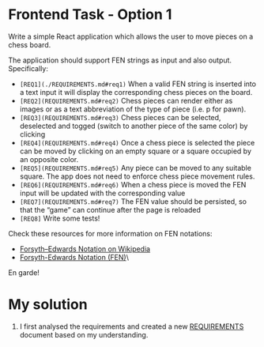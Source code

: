 # Frontend Task - Option 1

Write a simple React application which allows the user to move pieces on a chess board.

The application should support FEN strings as input and also output. Specifically:

- `[REQ1](./REQUIREMENTS.md#req1)` When a valid FEN string is inserted into a text input it will display the corresponding chess pieces on the board.
- `[REQ2](REQUIREMENTS.md#req2)` Chess pieces can render either as images or as a text abbreviation of the type of piece (i.e. p for pawn).
- `[REQ3](REQUIREMENTS.md#req3)` Chess pieces can be selected, deselected and togged (switch to another piece of the same color) by clicking
- `[REQ4](REQUIREMENTS.md#req4)` Once a chess piece is selected the piece can be moved by clicking on an empty square or a square occupied by an opposite color.
- `[REQ5](REQUIREMENTS.md#req5)` Any piece can be moved to any suitable square. The app does not need to enforce chess piece movement rules.
- `[REQ6](REQUIREMENTS.md#req6)` When a chess piece is moved the FEN input will be updated with the corresponding value
- `[REQ7](REQUIREMENTS.md#req7)` The FEN value should be persisted, so that the “game” can continue after the page is reloaded
- `[REQ8]` Write some tests!

Check these resources for more information on FEN notations:

- [Forsyth–Edwards Notation on Wikipedia](https://en.wikipedia.org/wiki/Forsyth%E2%80%93Edwards_Notation)
- [Forsyth-Edwards Notation (FEN)](https://www.chess.com/terms/fen-chess#how-does-fen-work)\

En garde!

# My solution

1. I first analysed the requirements and created a new [REQUIREMENTS](./REQUIREMENTS.md) document based on my understanding.

